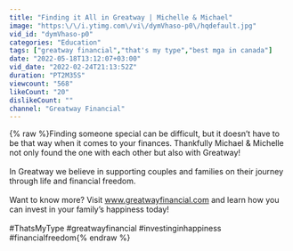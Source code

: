 ```yaml
---
title: "Finding it All in Greatway | Michelle & Michael"
image: "https:\/\/i.ytimg.com\/vi\/dymVhaso-p0\/hqdefault.jpg"
vid_id: "dymVhaso-p0"
categories: "Education"
tags: ["greatway financial","that's my type","best mga in canada"]
date: "2022-05-18T13:12:07+03:00"
vid_date: "2022-02-24T21:13:52Z"
duration: "PT2M35S"
viewcount: "568"
likeCount: "20"
dislikeCount: ""
channel: "Greatway Financial"
---
```

{% raw %}Finding someone special can be difficult, but it doesn’t have to be that way when it comes to your finances. Thankfully Michael &amp; Michelle not only found the one with each other but also with Greatway!<br /><br />In Greatway we believe in supporting couples and families on their journey through life and financial freedom.<br /><br />Want to know more? Visit www.greatwayfinancial.com and learn how you can invest in your family’s happiness today!<br /><br />#ThatsMyType #greatwayfinancial #investinginhappiness #financialfreedom{% endraw %}
